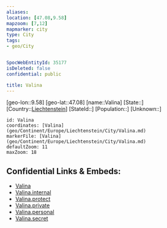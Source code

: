 ```yaml
---
aliases: 
location: [47.08,9.58]
mapzoom: [7,12] 
mapmarker: city 
type: City
tags:
- geo/City


SpocWebEntityId: 35177
isDeleted: false
confidential: public

title: Valina
---
```

[geo-lon::9.58]
[geo-lat::47.08]
[name::Valina]
[State::]
[Country::[Liechtenstein](geo/Continent/Europe/Liechtenstein.md)]
[StateId::]
[Population::]
[Unknown::]


```leaflet
id: Valina
coordinates: [Valina](geo/Continent/Europe/Liechtenstein/City/Valina.md)
markerFile: [Valina](geo/Continent/Europe/Liechtenstein/City/Valina.md)
defaultZoom: 11 
maxZoom: 18
```


## Confidential Links & Embeds: 
- [Valina](../../../../../../_public/geo/Continent/Europe/Liechtenstein/City/Valina.md) 
- [Valina.internal](../../../../../../_internal/geo/Continent/Europe/Liechtenstein/City/Valina.internal.md) 
- [Valina.protect](../../../../../../_protect/geo/Continent/Europe/Liechtenstein/City/Valina.protect.md) 
- [Valina.private](../../../../../../_private/geo/Continent/Europe/Liechtenstein/City/Valina.private.md) 
- [Valina.personal](../../../../../../_personal/geo/Continent/Europe/Liechtenstein/City/Valina.personal.md) 
- [Valina.secret](../../../../../../_secret/geo/Continent/Europe/Liechtenstein/City/Valina.secret.md) 

